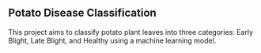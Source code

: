 ## Potato Disease Classification <br/>
This project aims to classify potato plant leaves into three categories: Early Blight, Late Blight, and Healthy using a machine learning model.
